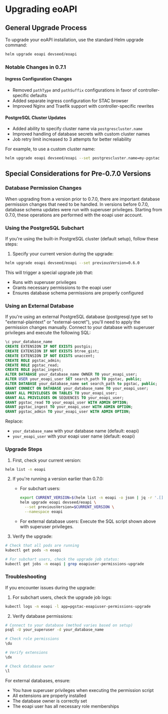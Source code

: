 # Upgrading eoAPI

## General Upgrade Process

To upgrade your eoAPI installation, use the standard Helm upgrade command:

```bash
helm upgrade eoapi devseed/eoapi
```

### Notable Changes in 0.7.1

#### Ingress Configuration Changes
- Removed `pathType` and `pathSuffix` configurations in favor of controller-specific defaults
- Added separate ingress configuration for STAC browser
- Improved Nginx and Traefik support with controller-specific rewrites

#### PostgreSQL Cluster Updates
- Added ability to specify cluster name via `postgrescluster.name`
- Improved handling of database secrets with custom cluster names
- Job retry limit increased to 3 attempts for better reliability

For example, to use a custom cluster name:
```bash
helm upgrade eoapi devseed/eoapi --set postgrescluster.name=my-pgstac
```

## Special Considerations for Pre-0.7.0 Versions

### Database Permission Changes

When upgrading from a version prior to 0.7.0, there are important database permission changes that need to be handled. In versions before 0.7.0, database schema updates were run with superuser privileges. Starting from 0.7.0, these operations are performed with the eoapi user account.

### Using the PostgreSQL Subchart

If you're using the built-in PostgreSQL cluster (default setup), follow these steps:

1. Specify your current version during the upgrade:
```bash
helm upgrade eoapi devseed/eoapi --set previousVersion=0.6.0
```

This will trigger a special upgrade job that:
- Runs with superuser privileges
- Grants necessary permissions to the eoapi user
- Ensures database schema permissions are properly configured

### Using an External Database

If you're using an external PostgreSQL database (postgresql.type set to "external-plaintext" or "external-secret"), you'll need to apply the permission changes manually. Connect to your database with superuser privileges and execute the following SQL:

```sql
\c your_database_name
CREATE EXTENSION IF NOT EXISTS postgis;
CREATE EXTENSION IF NOT EXISTS btree_gist;
CREATE EXTENSION IF NOT EXISTS unaccent;
CREATE ROLE pgstac_admin;
CREATE ROLE pgstac_read;
CREATE ROLE pgstac_ingest;
ALTER DATABASE your_database_name OWNER TO your_eoapi_user;
ALTER USER your_eoapi_user SET search_path TO pgstac, public;
ALTER DATABASE your_database_name set search_path to pgstac, public;
GRANT CONNECT ON DATABASE your_database_name TO your_eoapi_user;
GRANT ALL PRIVILEGES ON TABLES TO your_eoapi_user;
GRANT ALL PRIVILEGES ON SEQUENCES TO your_eoapi_user;
GRANT pgstac_read TO your_eoapi_user WITH ADMIN OPTION;
GRANT pgstac_ingest TO your_eoapi_user WITH ADMIN OPTION;
GRANT pgstac_admin TO your_eoapi_user WITH ADMIN OPTION;
```

Replace:
- `your_database_name` with your database name (default: eoapi)
- `your_eoapi_user` with your eoapi user name (default: eoapi)

### Upgrade Steps

1. First, check your current version:
```bash
helm list -n eoapi
```

2. If you're running a version earlier than 0.7.0:
   - For subchart users:
     ```bash
     export CURRENT_VERSION=$(helm list -n eoapi -o json | jq -r '.[].app_version')
     helm upgrade eoapi devseed/eoapi \
       --set previousVersion=$CURRENT_VERSION \
       --namespace eoapi
     ```
   - For external database users:
     Execute the SQL script shown above with superuser privileges.

3. Verify the upgrade:
```bash
# Check that all pods are running
kubectl get pods -n eoapi

# For subchart users, check the upgrade job status:
kubectl get jobs -n eoapi | grep eoapiuser-permissions-upgrade
```

### Troubleshooting

If you encounter issues during the upgrade:

1. For subchart users, check the upgrade job logs:
```bash
kubectl logs -n eoapi -l app=pgstac-eoapiuser-permissions-upgrade
```

2. Verify database permissions:
```bash
# Connect to your database (method varies based on setup)
psql -U your_superuser -d your_database_name

# Check role permissions
\du

# Verify extensions
\dx

# Check database owner
\l
```

For external databases, ensure:
- You have superuser privileges when executing the permission script
- All extensions are properly installed
- The database owner is correctly set
- The eoapi user has all necessary role memberships
